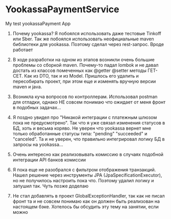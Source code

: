 # YookassaPaymentService
My test yookassaPayment App

1. Почему yookassa? Я побоялся использовать даже тестовые Tinkoff или Sber. Так же побоялся использовать неофициальные 
maven библиотеки для yookassa. Поэтому сделал через rest-запрос. Вроде работает

2. В ходе разработки на одном из этапов возникли очень большие проблемы со сборкой maven. Почему-то падал lombok и не 
давал достать из классов помеченных как @getter @setter методы ГЕТ-СЕТ. Как из DTO, так и из Model.
Пришлось его удалить и пересобирать проект, при этом еще и изменять вручную версии maven и java. 

3. Возникла куча вопросов по контроллерам. Использовал postman для отладки, однако НЕ совсем понимаю что ожидает
от меня фронт в подобных задачах... 

4. Я поздно увидел про "Никакой интеграции с платежным шлюзом пока не предусмотрено". Так что я уже связал
изменения статусов в БД, хоть и весьма коряво. Не уверен что yookassa вернет мне только обработанные статусы типа:
"pending" "succeeded" и "canceled". Та и не уверен, что правильно интегрировал логику БД в запросы на yookassa...

5. Очень интересно как реализовывать комиссию в случаях подобной интеграции API банков комиссии
 
6. Я пока еще не разобрался с фильтром отображения транзакций. Нашел решение через инструменты JPA 
(JpaSpecificationExecutor), но не получилось настроить пока что. Поэтому удалил логику и запушил так. Чуть позже доделаю

7. Не стал добавлять в проект GlobalExceptionHandler, так как не писал фронт та и не совсем понимаю как он должен быть 
реализован на настоящем бэке. Хотелось бы обсудить эту тему на занятии, если можно